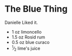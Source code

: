 The Blue Thing 
===============

Danielle Liked it.

- 1 oz limoncello
- 1.5 oz Rosid rum
- 0.5 oz blue curaco
- <sup>1</sup>⁄<sub>2</sub> lime's juice